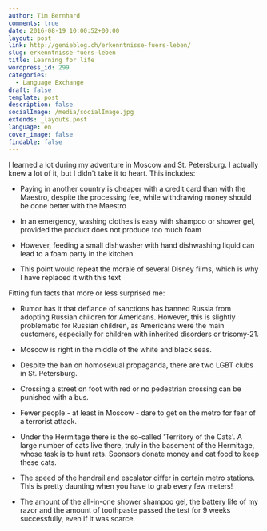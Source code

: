 ```yaml
---
author: Tim Bernhard
comments: true
date: 2016-08-19 10:00:52+00:00
layout: post
link: http://genieblog.ch/erkenntnisse-fuers-leben/
slug: erkenntnisse-fuers-leben
title: Learning for life
wordpress_id: 299
categories:
  - Language Exchange
draft: false
template: post
description: false
socialImage: /media/socialImage.jpg
extends: _layouts.post
language: en
cover_image: false
findable: false
---
```


I learned a lot during my adventure in Moscow and St. Petersburg. I actually knew a lot of it, but I didn't take it to heart. This includes:




  * Paying in another country is cheaper with a credit card than with the Maestro, despite the processing fee, while withdrawing money should be done better with the Maestro


  * In an emergency, washing clothes is easy with shampoo or shower gel, provided the product does not produce too much foam


  * However, feeding a small dishwasher with hand dishwashing liquid can lead to a foam party in the kitchen


  * This point would repeat the morale of several Disney films, which is why I have replaced it with this text



Fitting fun facts that more or less surprised me:


  * Rumor has it that defiance of sanctions has banned Russia from adopting Russian children for Americans. However, this is slightly problematic for Russian children, as Americans were the main customers, especially for children with inherited disorders or trisomy-21.


  * Moscow is right in the middle of the white and black seas.


  * Despite the ban on homosexual propaganda, there are two LGBT clubs in St. Petersburg.


  * Crossing a street on foot with red or no pedestrian crossing can be punished with a bus.


  * Fewer people - at least in Moscow - dare to get on the metro for fear of a terrorist attack.


  * Under the Hermitage there is the so-called 'Territory of the Cats'. A large number of cats live there, truly in the basement of the Hermitage, whose task is to hunt rats. Sponsors donate money and cat food to keep these cats.


  * The speed of the handrail and escalator differ in certain metro stations. This is pretty daunting when you have to grab every few meters!


  * The amount of the all-in-one shower shampoo gel, the battery life of my razor and the amount of toothpaste passed the test for 9 weeks successfully, even if it was scarce.
